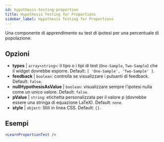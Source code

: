```yaml
---
id: hypothesis-testing-proportion
title: Hypothesis Testing for Proportions
sidebar_label: Hypothesis Testing for Proportions
---
```


Una componente di apprendimento su test di ipotesi per una percentuale di popolazione.

## Opzioni

* __types__ | `array<string>`: il tipo o i tipi di test (`One-Sample`, `Two-Sample`) che il widget dovrebbe esporre. Default: `[
  'One-Sample',
  'Two-Sample'
]`.
* __feedback__ | `boolean`: controlla se visualizzare i pulsanti di feedback. Default: `false`.
* __nullHypothesisAsValue__ | `boolean`: visualizzare sempre l'ipotesi nulla come un unico valore. Default: `false`.
* __pValue__ | `string`: etichetta personalizzata per il valore p (dovrebbe essere una stringa di equazione LaTeX). Default: `none`.
* __style__ | `object`: Stili in linea CSS. Default: `{}`.


## Esempi

```jsx live
<LearnProportionTest />
```

